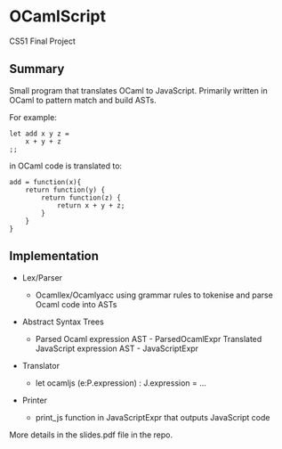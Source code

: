 OCamlScript
===========

CS51 Final Project

Summary
------
Small program that translates OCaml to JavaScript. Primarily written in OCaml to pattern match and build ASTs.

For example:

    let add x y z =   
        x + y + z  
    ;;

in OCaml code is translated to:

    add = function(x){
        return function(y) {
            return function(z) { 
                return x + y + z;
            } 
        }
    }


Implementation
------

*   Lex/Parser

    *   Ocamllex/Ocamlyacc using grammar rules to tokenise and parse Ocaml code into ASTs
*   Abstract Syntax Trees

    *   Parsed Ocaml expression AST - ParsedOcamlExpr Translated JavaScript expression AST - JavaScriptExpr
*   Translator

    *   let ocamljs (e:P.expression) : J.expression = ...
*   Printer

    *   print_js function in JavaScriptExpr that outputs JavaScript code


More details in the slides.pdf file in the repo.
